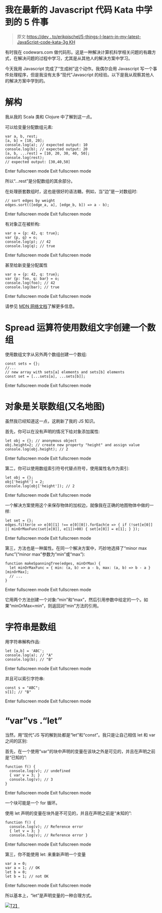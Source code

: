 # 我在最新的 Javascript 代码 Kata 中学到的 5 件事

> 原文:[https://dev . to/erikpischel/5-things-I-learn-in-my-latest-JavaScript-code-kata-3g KH](https://dev.to/erikpischel/5-things-i-learnt-during-my-latest-javascript-code-kata-3gkh)

有时我在 codewars.com 做代码形。这是一种解决计算机科学相关问题的有趣方式，在解决问题的过程中学习，尤其是从其他人的解决方案中学习。

今天我用 Javascript 完成了“生成树”这个动作。我偶尔会用 Javascript 写一个事件处理程序，但是我没有太多“现代”Javascript 的经验。以下是我从观察其他人的解决方案中学到的。

# 解构

我从我的 Scala 类和 Clojure 中了解到这一点。

可以给变量分配数组元素:

```
var a, b, rest; 
[a, b] = [10, 20];
console.log(a); // expected output: 10 
console.log(b); // expected output: 20 
[a, b, ...rest] = [10, 20, 30, 40, 50]; 
console.log(rest); 
// expected output: [30,40,50] 
```

Enter fullscreen mode Exit fullscreen mode

所以“…rest”是分配数组的其余部分。

在处理嵌套数组时，这也是很好的语法糖。例如，当“边”是一对数组时:

```
// sort edges by weight
edges.sort(([edge_a, a], [edge_b, b]) => a - b); 
```

Enter fullscreen mode Exit fullscreen mode

有对象正在被析构:

```
var o = {p: 42, q: true};
var {p, q} = o;
console.log(p); // 42
console.log(q); // true 
```

Enter fullscreen mode Exit fullscreen mode

甚至给新变量分配属性

```
var o = {p: 42, q: true};
var {p: foo, q: bar} = o; 
console.log(foo); // 42 
console.log(bar); // true 
```

Enter fullscreen mode Exit fullscreen mode

请参见 [MDN 网络文档](https://developer.mozilla.org/en-US/docs/Web/JavaScript/Reference/Operators/Destructuring_assignment)了解更多信息。

# Spread 运算符使用数组文字创建一个数组

使用数组文字从另外两个数组创建一个数组:

```
const sets = {}; 
//... 
// new array with sets[a] elements and sets[b] elements 
const set = [...sets[a], ...sets[b]]; 
```

Enter fullscreen mode Exit fullscreen mode

# 对象是关联数组(又名地图)

虽然我已经知道这一点，这刷新了我的 JS 知识。

首先，你可以在没有声明的情况下给对象添加属性:

```
let obj = {}; // anonymous object 
obj.height=2; // create new property "height" and assign value 
console.log(obj.height); // 2 
```

Enter fullscreen mode Exit fullscreen mode

第二，你可以使用数组索引符号代替点符号，使用属性名作为索引:

```
let obj = {}; 
obj['height'] = 2; 
console.log(obj['height']); // 2 
```

Enter fullscreen mode Exit fullscreen mode

一个解决方案使用这个来保存物体的加权边，就像我在正确的地图物体中做的一样:

```
let set = {}; 
edges.filter(e => e[0][1] !== e[0][0]).forEach(e => { if (!set[e[0]] || minOrMaxFunc(set[e[0]], e[1])>00) { set[e[0]] = e[1]; } }); 
```

Enter fullscreen mode Exit fullscreen mode

第三，方法也是一种属性。在同一个解决方案中，巧妙地选择了“minor max func”(“minor max”参数为“min”或“max”):

```
function makeSpanningTree(edges, minOrMax) { 
  let minOrMaxFunc = { min: (a, b) => a - b, max: (a, b) => b - a }[minOrMax]; 
  // ... 
} 
```

Enter fullscreen mode Exit fullscreen mode

它用两个方法创建一个对象:“min”和“max”，然后引用参数中给定的一个。如果“minOrMax=min”，则返回对“min”方法的引用。

# 字符串是数组

用字符串解构作品:

```
let [a,b] = 'ABC'; 
console.log(a); // "A" 
console.log(b); // "B" 
```

Enter fullscreen mode Exit fullscreen mode

并且可以索引字符串:

```
const s = "ABC"; 
s[1]; // "B" 
```

Enter fullscreen mode Exit fullscreen mode

# “var”vs .“let”

当然，用“现代”JS 写的解到处都是“let”和“const”。我只是让自己相信 let 和 var 之间的区别:

首先，在一个使用“var”的块中声明的变量在该块之外是可见的，并且在声明之前是“已知的”:

```
function f() { 
  console.log(v); // undefined 
  { var v = 3; } 
  console.log(v); // 3 
} 
```

Enter fullscreen mode Exit fullscreen mode

一个块可能是一个 for 循环。

使用 let 声明的变量在块外是不可见的，并且在声明之前是“未知的”:

```
function f() { 
  console.log(v); // Reference error 
  { let v = 3; } 
  console.log(v); // Reference error } 
```

Enter fullscreen mode Exit fullscreen mode

第三，你不能使用 let:
来重新声明一个变量

```
var a = 0; 
var a = 1; // OK 
let b = 0; 
let b = 1; // not OK 
```

Enter fullscreen mode Exit fullscreen mode

所以基本上，“let”是声明变量的一种合理方式。

[![](../Images/78e9fc2ec1675257a15042a228ab0a1c.png)T2】](https://res.cloudinary.com/practicaldev/image/fetch/s--q4E8LaAX--/c_limit%2Cf_auto%2Cfl_progressive%2Cq_auto%2Cw_880/https://www.epischel.de/analytics/piwik.php%3Fidsite%3D3%26rec%3D1%26url%3Dhttps%253A%252F%252Fon-sw-integration.epischel.de%252F2018%252F08%252F30%252Fthings-i-learnt-during-my-latest-javascript-code-kata%252F%253Fpk_campaign%253Dfeed%2526pk_kwd%253Dthings-i-learnt-during-my-latest-javascript-code-kata%26action_name%3DThings%2BI%2Blearnt%2Bduring%2Bmy%2Blatest%2BJavascript%2BCode%2BKata%26urlref%3Dhttps%253A%252F%252Fon-sw-integration.epischel.de%252Ffeed%252F)